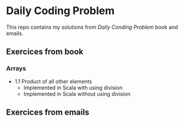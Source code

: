 # Daily Coding Problem

This repo contains my solutions from *Daily Conding Problem* book and emails.

## Exercices from book

### Arrays

* 1.1 Product of all other elements
	* Implemented in Scala with using division
	* Implemented in Scala without using division

## Exercices from emails